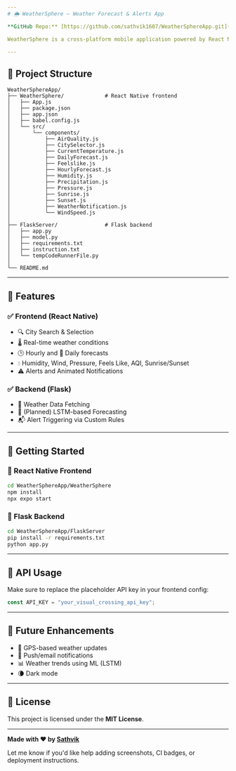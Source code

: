 ```yaml
---
# 🌦️ WeatherSphere – Weather Forecast & Alerts App

**GitHub Repo:** [https://github.com/sathvik1607/WeatherSphereApp.git](https://github.com/sathvik1607/WeatherSphereApp.git)

WeatherSphere is a cross-platform mobile application powered by React Native and Flask. It provides real-time weather updates, forecasts, and personalized alerts using the **OpenWeatherMap API**. The backend is built with Flask to support machine learning integration and alert management.

---
```


## 📁 Project Structure

```
WeatherSphereApp/
├── WeatherSphere/             # React Native frontend
│   ├── App.js
│   ├── package.json
│   ├── app.json
│   ├── babel.config.js
│   └── src/
│       └── components/
│           ├── AirQuality.js
│           ├── CitySelector.js
│           ├── CurrentTemperature.js
│           ├── DailyForecast.js
│           ├── Feelslike.js
│           ├── HourlyForecast.js
│           ├── Humidity.js
│           ├── Precipitation.js
│           ├── Pressure.js
│           ├── Sunrise.js
│           ├── Sunset.js
│           ├── WeatherNotification.js
│           └── WindSpeed.js
│
├── FlaskServer/               # Flask backend
│   ├── app.py
│   ├── model.py
│   ├── requirements.txt
│   ├── instruction.txt
│   └── tempCodeRunnerFile.py
│
└── README.md

```

---

## 🚀 Features

### ✅ Frontend (React Native)

* 🔍 City Search & Selection
* 🌡️ Real-time weather conditions
* 🕒 Hourly and 📅 Daily forecasts
* 💧 Humidity, Wind, Pressure, Feels Like, AQI, Sunrise/Sunset
* ⚠️ Alerts and Animated Notifications

### ✅ Backend (Flask)

* 📡 Weather Data Fetching
* 🧠 (Planned) LSTM-based Forecasting
* 📬 Alert Triggering via Custom Rules

---

## 🔧 Getting Started

### 🔹 React Native Frontend

```bash
cd WeatherSphereApp/WeatherSphere
npm install
npx expo start
```

### 🔹 Flask Backend

```bash
cd WeatherSphereApp/FlaskServer
pip install -r requirements.txt
python app.py
```

---

## 🔑 API Usage

Make sure to replace the placeholder API key in your frontend config:

```js
const API_KEY = "your_visual_crossing_api_key";

```

---

## 🔮 Future Enhancements

* 📍 GPS-based weather updates
* 🔔 Push/email notifications
* 📊 Weather trends using ML (LSTM)
* 🌘 Dark mode

---

## 📄 License

This project is licensed under the **MIT License**.

---

**Made with ❤️ by [Sathvik](https://github.com/sathvik1607)**

Let me know if you'd like help adding screenshots, CI badges, or deployment instructions.
